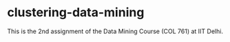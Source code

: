 # clustering-data-mining
This is the 2nd assignment of the Data Mining Course (COL 761) at IIT Delhi.
